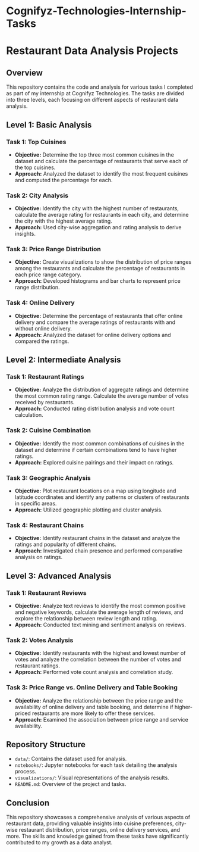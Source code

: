 # Cognifyz-Technologies-Internship-Tasks

# Restaurant Data Analysis Projects

## Overview
This repository contains the code and analysis for various tasks I completed as part of my internship at Cognifyz Technologies. The tasks are divided into three levels, each focusing on different aspects of restaurant data analysis.

## Level 1: Basic Analysis

### Task 1: Top Cuisines
- **Objective:** Determine the top three most common cuisines in the dataset and calculate the percentage of restaurants that serve each of the top cuisines.
- **Approach:** Analyzed the dataset to identify the most frequent cuisines and computed the percentage for each.

### Task 2: City Analysis
- **Objective:** Identify the city with the highest number of restaurants, calculate the average rating for restaurants in each city, and determine the city with the highest average rating.
- **Approach:** Used city-wise aggregation and rating analysis to derive insights.

### Task 3: Price Range Distribution
- **Objective:** Create visualizations to show the distribution of price ranges among the restaurants and calculate the percentage of restaurants in each price range category.
- **Approach:** Developed histograms and bar charts to represent price range distribution.

### Task 4: Online Delivery
- **Objective:** Determine the percentage of restaurants that offer online delivery and compare the average ratings of restaurants with and without online delivery.
- **Approach:** Analyzed the dataset for online delivery options and compared the ratings.

## Level 2: Intermediate Analysis

### Task 1: Restaurant Ratings
- **Objective:** Analyze the distribution of aggregate ratings and determine the most common rating range. Calculate the average number of votes received by restaurants.
- **Approach:** Conducted rating distribution analysis and vote count calculation.

### Task 2: Cuisine Combination
- **Objective:** Identify the most common combinations of cuisines in the dataset and determine if certain combinations tend to have higher ratings.
- **Approach:** Explored cuisine pairings and their impact on ratings.

### Task 3: Geographic Analysis
- **Objective:** Plot restaurant locations on a map using longitude and latitude coordinates and identify any patterns or clusters of restaurants in specific areas.
- **Approach:** Utilized geographic plotting and cluster analysis.

### Task 4: Restaurant Chains
- **Objective:** Identify restaurant chains in the dataset and analyze the ratings and popularity of different chains.
- **Approach:** Investigated chain presence and performed comparative analysis on ratings.

## Level 3: Advanced Analysis

### Task 1: Restaurant Reviews
- **Objective:** Analyze text reviews to identify the most common positive and negative keywords, calculate the average length of reviews, and explore the relationship between review length and rating.
- **Approach:** Conducted text mining and sentiment analysis on reviews.

### Task 2: Votes Analysis
- **Objective:** Identify restaurants with the highest and lowest number of votes and analyze the correlation between the number of votes and restaurant ratings.
- **Approach:** Performed vote count analysis and correlation study.

### Task 3: Price Range vs. Online Delivery and Table Booking
- **Objective:** Analyze the relationship between the price range and the availability of online delivery and table booking, and determine if higher-priced restaurants are more likely to offer these services.
- **Approach:** Examined the association between price range and service availability.

## Repository Structure
- `data/`: Contains the dataset used for analysis.
- `notebooks/`: Jupyter notebooks for each task detailing the analysis process.
- `visualizations/`: Visual representations of the analysis results.
- `README.md`: Overview of the project and tasks.

## Conclusion
This repository showcases a comprehensive analysis of various aspects of restaurant data, providing valuable insights into cuisine preferences, city-wise restaurant distribution, price ranges, online delivery services, and more. The skills and knowledge gained from these tasks have significantly contributed to my growth as a data analyst.
